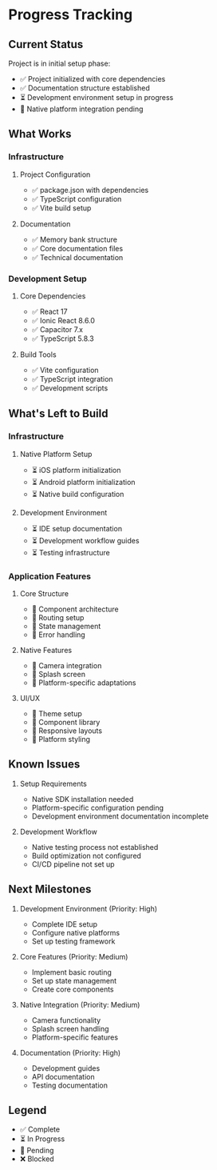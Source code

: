 # Progress Tracking

## Current Status

Project is in initial setup phase:

- ✅ Project initialized with core dependencies
- ✅ Documentation structure established
- ⏳ Development environment setup in progress
- 🔄 Native platform integration pending

## What Works

### Infrastructure

1. Project Configuration

   - ✅ package.json with dependencies
   - ✅ TypeScript configuration
   - ✅ Vite build setup

2. Documentation
   - ✅ Memory bank structure
   - ✅ Core documentation files
   - ✅ Technical documentation

### Development Setup

1. Core Dependencies

   - ✅ React 17
   - ✅ Ionic React 8.6.0
   - ✅ Capacitor 7.x
   - ✅ TypeScript 5.8.3

2. Build Tools
   - ✅ Vite configuration
   - ✅ TypeScript integration
   - ✅ Development scripts

## What's Left to Build

### Infrastructure

1. Native Platform Setup

   - ⏳ iOS platform initialization
   - ⏳ Android platform initialization
   - ⏳ Native build configuration

2. Development Environment
   - ⏳ IDE setup documentation
   - ⏳ Development workflow guides
   - ⏳ Testing infrastructure

### Application Features

1. Core Structure

   - 🔄 Component architecture
   - 🔄 Routing setup
   - 🔄 State management
   - 🔄 Error handling

2. Native Features

   - 🔄 Camera integration
   - 🔄 Splash screen
   - 🔄 Platform-specific adaptations

3. UI/UX
   - 🔄 Theme setup
   - 🔄 Component library
   - 🔄 Responsive layouts
   - 🔄 Platform styling

## Known Issues

1. Setup Requirements

   - Native SDK installation needed
   - Platform-specific configuration pending
   - Development environment documentation incomplete

2. Development Workflow
   - Native testing process not established
   - Build optimization not configured
   - CI/CD pipeline not set up

## Next Milestones

1. Development Environment (Priority: High)

   - Complete IDE setup
   - Configure native platforms
   - Set up testing framework

2. Core Features (Priority: Medium)

   - Implement basic routing
   - Set up state management
   - Create core components

3. Native Integration (Priority: Medium)

   - Camera functionality
   - Splash screen handling
   - Platform-specific features

4. Documentation (Priority: High)
   - Development guides
   - API documentation
   - Testing documentation

## Legend

- ✅ Complete
- ⏳ In Progress
- 🔄 Pending
- ❌ Blocked
